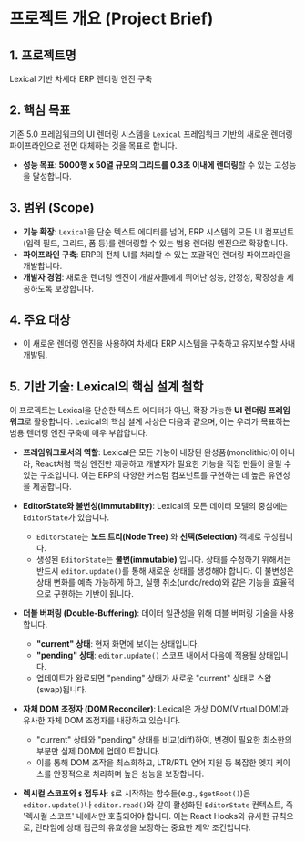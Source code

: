 # 프로젝트 개요 (Project Brief)

## 1. 프로젝트명

Lexical 기반 차세대 ERP 렌더링 엔진 구축

## 2. 핵심 목표

기존 5.0 프레임워크의 UI 렌더링 시스템을 `Lexical` 프레임워크 기반의 새로운 렌더링 파이프라인으로 전면 대체하는 것을 목표로 합니다.

- **성능 목표**: **5000행 x 50열 규모의 그리드를 0.3초 이내에 렌더링**할 수 있는 고성능을 달성합니다.

## 3. 범위 (Scope)

- **기능 확장**: `Lexical`을 단순 텍스트 에디터를 넘어, ERP 시스템의 모든 UI 컴포넌트(입력 필드, 그리드, 폼 등)를 렌더링할 수 있는 범용 렌더링 엔진으로 확장합니다.
- **파이프라인 구축**: ERP의 전체 UI를 처리할 수 있는 포괄적인 렌더링 파이프라인을 개발합니다.
- **개발자 경험**: 새로운 렌더링 엔진이 개발자들에게 뛰어난 성능, 안정성, 확장성을 제공하도록 보장합니다.

## 4. 주요 대상

- 이 새로운 렌더링 엔진을 사용하여 차세대 ERP 시스템을 구축하고 유지보수할 사내 개발팀.

## 5. 기반 기술: Lexical의 핵심 설계 철학

이 프로젝트는 Lexical을 단순한 텍스트 에디터가 아닌, 확장 가능한 **UI 렌더링 프레임워크**로 활용합니다. Lexical의 핵심 설계 사상은 다음과 같으며, 이는 우리가 목표하는 범용 렌더링 엔진 구축에 매우 부합합니다.

-   **프레임워크로서의 역할**: Lexical은 모든 기능이 내장된 완성품(monolithic)이 아니라, React처럼 핵심 엔진만 제공하고 개발자가 필요한 기능을 직접 만들어 올릴 수 있는 구조입니다. 이는 ERP의 다양한 커스텀 컴포넌트를 구현하는 데 높은 유연성을 제공합니다.

-   **EditorState와 불변성(Immutability)**: Lexical의 모든 데이터 모델의 중심에는 `EditorState`가 있습니다.
    -   `EditorState`는 **노드 트리(Node Tree)** 와 **선택(Selection)** 객체로 구성됩니다.
    -   생성된 `EditorState`는 **불변(immutable)** 입니다. 상태를 수정하기 위해서는 반드시 `editor.update()`를 통해 새로운 상태를 생성해야 합니다. 이 불변성은 상태 변화를 예측 가능하게 하고, 실행 취소(undo/redo)와 같은 기능을 효율적으로 구현하는 기반이 됩니다.

-   **더블 버퍼링 (Double-Buffering)**: 데이터 일관성을 위해 더블 버퍼링 기술을 사용합니다.
    -   **"current" 상태**: 현재 화면에 보이는 상태입니다.
    -   **"pending" 상태**: `editor.update()` 스코프 내에서 다음에 적용될 상태입니다.
    -   업데이트가 완료되면 "pending" 상태가 새로운 "current" 상태로 스왑(swap)됩니다.

-   **자체 DOM 조정자 (DOM Reconciler)**: Lexical은 가상 DOM(Virtual DOM)과 유사한 자체 DOM 조정자를 내장하고 있습니다.
    -   "current" 상태와 "pending" 상태를 비교(diff)하여, 변경이 필요한 최소한의 부분만 실제 DOM에 업데이트합니다.
    -   이를 통해 DOM 조작을 최소화하고, LTR/RTL 언어 지원 등 복잡한 엣지 케이스를 안정적으로 처리하며 높은 성능을 보장합니다.

-   **렉시컬 스코프와 `$` 접두사**: `$`로 시작하는 함수들(e.g., `$getRoot()`)은 `editor.update()`나 `editor.read()`와 같이 활성화된 `EditorState` 컨텍스트, 즉 '렉시컬 스코프' 내에서만 호출되어야 합니다. 이는 React Hooks와 유사한 규칙으로, 런타임에 상태 접근의 유효성을 보장하는 중요한 제약 조건입니다. 